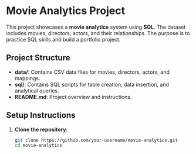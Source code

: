 # Movie Analytics Project

This project showcases a **movie analytics** system using **SQL**. The dataset includes movies, directors, actors, and their relationships. The purpose is to practice SQL skills and build a portfolio project.

## Project Structure

- **data/**: Contains CSV data files for movies, directors, actors, and mappings.
- **sql/**: Contains SQL scripts for table creation, data insertion, and analytical queries.
- **README.md**: Project overview and instructions.

## Setup Instructions

1. **Clone the repository**:
   ```bash
   git clone https://github.com/your-username/movie-analytics.git
   cd movie-analytics
